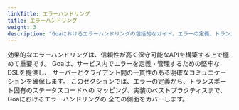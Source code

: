 ```yaml
---
linkTitle: エラーハンドリング
title: エラーハンドリング
weight: 3
description: "Goaにおけるエラーハンドリングの包括的なガイド。エラーの定義、トランスポートマッピング、カスタムエラータイプ、信頼性の高いAPIを構築するためのベストプラクティスをカバーします。"
---
```


効果的なエラーハンドリングは、信頼性が高く保守可能なAPIを構築する上で極めて重要です。
Goaは、サービス内でエラーを定義・管理するための堅牢なDSLを提供し、
サーバーとクライアント間の一貫性のある明確なコミュニケーションを確保します。
このセクションでは、エラーの定義から、トランスポート固有のステータスコードへの
マッピング、実装のベストプラクティスまで、Goaにおけるエラーハンドリングの
全ての側面をカバーします。 
